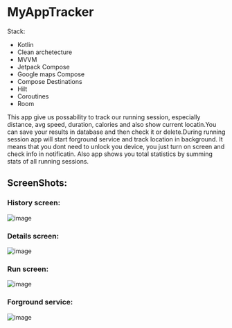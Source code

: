 # MyAppTracker

Stack:
- Kotlin
- Clean archetecture
- MVVM
- Jetpack Compose
- Google maps Compose
- Compose Destinations
- Hilt
- Coroutines
- Room

This app give us possability to track our running session, especially distance, avg speed, duration, calories and also show current locatin.You can save your results in database and then check it or delete.During running session app will start forground service and track location in background. It means that you dont need to unlock you device, you just turn on screen and check info in notificatin. Also app shows you total statistics by summing stats of all running sessions.

## ScreenShots:

### History screen:
![image](https://user-images.githubusercontent.com/100340546/185574918-c86e9c15-c1b6-4302-b941-bb3a70006116.png)

### Details screen:
![image](https://user-images.githubusercontent.com/100340546/185574982-2d4dbb24-0074-4328-8553-46b5597544b9.png)

### Run screen:
![image](https://user-images.githubusercontent.com/100340546/185575122-ff416019-35fb-4aea-99f2-c02932aaf75f.png)

### Forground service:
![image](https://user-images.githubusercontent.com/100340546/185575181-5b36ed58-f80f-4e10-a473-b70e14271f82.png)

